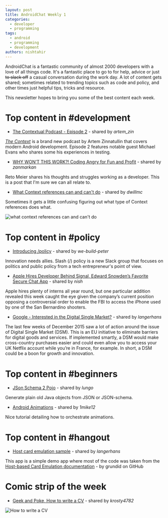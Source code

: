 ```yaml
---
layout: post
title: AndroidChat Weekly 1
categories:
  - developer
  - programming
tags:
  - android
  - programming
  - development
authors: nishtahir
---
```


AndroidChat is a fantastic community of almost 2000 developers with a love of all things code. It's a fantastic place to go to for help, advice or just ~~to slack off~~ a casual conversation during the work day. A lot of content gets shared; sometimes related to trending topics such as code and policy, and other times just helpful tips, tricks and resource.

This newsletter hopes to bring you some of the best content each week.

# Top content in \#development

 - [The Contextual Podcast - Episode 2](https://github.com/artem-zinnatullin/TheContext-Podcast/blob/master/show_notes/Episode_2.md) - shared by *artem_zin*

[*The Context*](https://github.com/artem-zinnatullin/TheContext-Podcast) is a brand new podcast by Artem Zinnatullin that covers modern Android development. Episode 2 features notable guest Michael Evans who shares some his experiences in testing.

 - [WHY WON’T THIS WORK?! Coding Angry for Fun and Profit](https://medium.com/google-developers/why-won-t-this-work-coding-angry-for-fun-and-profit-1ef38a2b7196) - shared by *zanmarkan*

Reto Meier shares his thoughts and struggles working as a developer. This is a post that I'm sure we can all relate to.

- [What Context references can and can't do](http://i.stack.imgur.com/1o5MI.png) - shared by *dwillmc*

Sometimes it gets a little confusing figuring out what type of Context references does what.

![what context references can and can't do](http://i.stack.imgur.com/1o5MI.png)

# Top content in \#policy

  - [Introducing /policy](http://slashpolicy.com/) - shared by *we-build-peter*

  Innovation needs allies. Slash (/) policy is a new Slack group that focuses on politics and public policy from a tech entrepreneur's point of view.

  - [Apple Hires Developer Behind Signal, Edward Snowden’s Favorite Secure Chat App](http://techcrunch.com/2016/02/25/apple-hires-developer-behind-signal-edward-snowdens-favorite-secure-chat-app/) - shared by *nish*

  Apple hires plenty of interns all year round, but one particular addition revealed this week caught the eye given the company’s current position opposing a controversial order to enable the FBI to access the iPhone used by one of the San Bernardino shooters.


  - [Google - Interested in the Digital Single Market?](https://docs.google.com/forms/d/10h2VoV4EvfUlCWebmLluBHoJ48pYjitrwBsLQMbWGPk/viewform?c=0&amp) - shared by *langerhans*

  The last few weeks of December 2015 saw a lot of action around the issue of Digital Single Market (DSM). This is an EU initiative to eliminate barriers for digital goods and services. If implemented smartly, a DSM would make cross-country purchases easier and could even allow you to access your UK Netflix account while you’re in France, for example. In short, a DSM could be a boon for growth and innovation.

# Top content in \#beginners

 - [JSon Schema 2 Pojo](http://www.jsonschema2pojo.org/) - shared by *lungo*

 Generate plain old Java objects from JSON or JSON-schema.

 - [Android Animations](http://www.tutorialspoint.com/android/android_animations.htm) - shared by *1mike12*

Nice tutorial detailing how to orchestrate animations.
# Top content in \#hangout

 - [Host card emulation sample](https://github.com/grundid/host-card-emulation-sample) - shared by *langerhans*

 This app is a simple demo app where most of the code was taken from the [Host-based Card Emulation documentation](http://developer.android.com/guide/topics/connectivity/nfc/hce.html) - by grundid on GitHub

# Comic strip of the week
 - [Geek and Poke, How to write a CV](http://geekandpoke.typepad.com/geekandpoke/2011/01/nosql.html) - shared by *krosty4782*

 ![How to write a CV](https://klingsy.files.wordpress.com/2015/02/7c7d2-6a00d8341d3df553ef0148c80ac6ef970c-pi.jpg)
